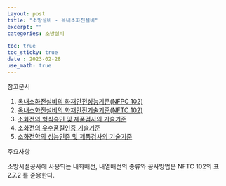 ```yaml
---
Layout: post
title: "소방설비 - 옥내소화전설비"
excerpt: ""
categories: 소방설비

toc: true
toc_sticky: true
date : 2023-02-28
use_math: true
---
```


참고문서  
1. [옥내소화전설비의 화재안전성능기준(NFPC 102)](https://www.law.go.kr/LSW/admRulInfoP.do?admRulSeq=2100000216245)
2. [옥내소화전설비의 화재안전기술기준(NFTC 102)](https://www.law.go.kr/LSW/admRulInfoP.do?admRulSeq=2100000216123)
3. [소화전의 형식승인 및 제품검사의 기술기준](https://www.law.go.kr/LSW/admRulLsInfoP.do?admRulSeq=2100000215651)
4. [소화전의 우수품질인증 기술기준](https://www.law.go.kr/LSW/admRulLsInfoP.do?admRulSeq=2100000215851)
5. [소화전함의 성능인증 및 제품검사의 기술기준](https://www.law.go.kr/LSW/admRulLsInfoP.do?admRulSeq=2100000215740)

주요사항  

소방시설공사에 사용되는 내화배선, 내열배선의 종류와 공사방법은 NFTC 102의 표 2.7.2 를 준용한다.  
